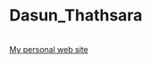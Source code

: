 # Dasun_Thathsara
<br />
<a href="https://dasunthathsara.github.io/Dasun_Thathsara/">My personal web site</a>
